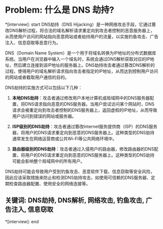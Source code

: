 # Problem: 什么是 DNS 劫持?

*[interview]: start
DNS劫持（DNS Hijacking）是一种网络攻击手段，它通过篡改DNS解析过程，将合法的域名解析请求重定向到攻击者控制的恶意服务器上，从而使用户访问的网站指向恶意网站或者劫持用户的流量，以实施钓鱼攻击、广告注入、信息窃取等恶意行为。

DNS（Domain Name System）是一个用于将域名转换为IP地址的分布式数据库系统。当用户在浏览器中输入一个域名时，系统会通过DNS解析获取对应的IP地址，然后建立连接到该IP地址的服务器上。DNS劫持攻击者通过篡改DNS解析的过程，使得用户的域名解析请求指向攻击者指定的IP地址，从而达到控制用户访问的网站或者截取用户通信的目的。

DNS劫持的实施方式可以包括以下几种：

1. **本地DNS劫持**：攻击者通过修改用户本地计算机或局域网中的DNS服务器配置，将DNS请求指向恶意的DNS服务器。当用户尝试访问某个网站时，DNS请求会被重定向到攻击者控制的DNS服务器上，返回虚假的IP地址，从而导致用户访问到错误的网站或服务器。

2. **ISP级别的DNS劫持**：攻击者通过篡改Internet服务提供商（ISP）的DNS服务器，将用户的DNS请求重定向到恶意的DNS服务器上。这种类型的DNS劫持通常发生在网络运营商或公共Wi-Fi等公共网络环境中。

3. **路由器级别的DNS劫持**：攻击者通过入侵用户的路由器，修改路由器的DNS配置，将用户的DNS请求重定向到恶意的DNS服务器上。这种类型的DNS劫持可能会影响整个局域网中的所有用户。

DNS劫持可能会导致用户受到钓鱼攻击、恶意软件下载、信息窃取等安全风险，因此应该采取措施来防止和检测DNS劫持攻击，如使用可信赖的DNS服务器、定期检查路由器配置、使用安全的网络连接等。

## 关键词: DNS劫持, DNS解析, 网络攻击, 钓鱼攻击, 广告注入, 信息窃取
*[interview]: end
